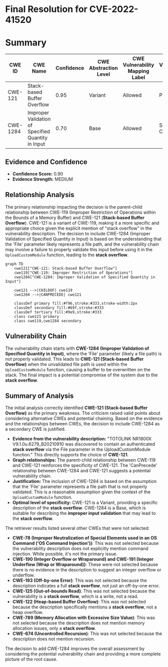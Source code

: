 # Final Resolution for CVE-2022-41520

# Summary
| CWE ID | CWE Name | Confidence | CWE Abstraction Level | CWE Vulnerability Mapping Label | CWE-Vulnerability Mapping Notes |
|---|---|---|---|---|---|
| CWE-121 | Stack-based Buffer Overflow | 0.95 | Variant | Allowed | Primary CWE |
| CWE-1284 | Improper Validation of Specified Quantity in Input | 0.70 | Base | Allowed | Secondary Candidate |

## Evidence and Confidence

*   **Confidence Score:** 0.90
*   **Evidence Strength:** MEDIUM

## Relationship Analysis
The primary relationship impacting the decision is the parent-child relationship between CWE-119 (Improper Restriction of Operations within the Bounds of a Memory Buffer) and CWE-121 (**Stack-based Buffer Overflow**). CWE-121 is a variant of CWE-119, making it a more specific and appropriate choice given the explicit mention of "stack overflow" in the vulnerability description. The decision to include CWE-1284 (Improper Validation of Specified Quantity in Input) is based on the understanding that the 'File' parameter likely represents a file path, and the vulnerability chain may involve a failure to properly validate this input before using it in the `UploadCustomModule` function, leading to the **stack overflow**.

```mermaid
graph TD
    cwe121["CWE-121: Stack-based Buffer Overflow"]
    cwe119["CWE-119: Improper Restriction of Operations"]
    cwe1284["CWE-1284: Improper Validation of Specified Quantity in Input"]
    
    cwe121 -->|CHILDOF| cwe119
    cwe1284 -->|CANPRECEDE| cwe121
    
    classDef primary fill:#f96,stroke:#333,stroke-width:2px
    classDef secondary fill:#69f,stroke:#333
    classDef tertiary fill:#9e9,stroke:#333
    class cwe121 primary
    class cwe119,cwe1284 secondary
```

## Vulnerability Chain
The vulnerability chain starts with **CWE-1284 (Improper Validation of Specified Quantity in Input)**, where the 'File' parameter (likely a file path) is not properly validated. This leads to **CWE-121 (Stack-based Buffer Overflow)** when the unvalidated file path is used within the `UploadCustomModule` function, causing a buffer to be overwritten on the stack. The final impact is a potential compromise of the system due to the **stack overflow**.

## Summary of Analysis
The initial analysis correctly identified **CWE-121 (Stack-based Buffer Overflow)** as the primary weakness. The criticism raised valid points about considering alternative CWEs and potential chaining. Based on the evidence and the relationships between CWEs, the decision to include CWE-1284 as a secondary CWE is justified.

*   **Evidence from the vulnerability description:** "TOTOLINK NR1800X V9.1.0u.6279_B20210910 was discovered to contain an authenticated **stack overflow** via the File parameter in the UploadCustomModule function." This directly supports the choice of **CWE-121**.
*   **Graph relationships:** The parent-child relationship between CWE-119 and CWE-121 reinforces the specificity of CWE-121. The 'CanPrecede' relationship between CWE-1284 and CWE-121 suggests a potential vulnerability chain.
*   **Justification:** The inclusion of CWE-1284 is based on the assumption that the 'File' parameter represents a file path that is not properly validated. This is a reasonable assumption given the context of the `UploadCustomModule` function.
*   **Optimal level of specificity:** CWE-121 is a Variant, providing a specific description of the **stack overflow**. CWE-1284 is a Base, which is suitable for describing the **improper input validation** that may lead to the **stack overflow**.

The retriever results listed several other CWEs that were not selected:
* **CWE-78 (Improper Neutralization of Special Elements used in an OS Command ('OS Command Injection'))**: This was not selected because the vulnerability description does not explicitly mention command injection. While possible, it's not the primary issue.
* **CWE-190 (Integer Overflow or Wraparound) and CWE-191 (Integer Underflow (Wrap or Wraparound))**: These were not selected because there is no evidence in the description to suggest an integer overflow or underflow.
* **CWE-193 (Off-by-one Error)**: This was not selected because the description indicates a full **stack overflow**, not just an off-by-one error.
* **CWE-125 (Out-of-bounds Read)**: This was not selected because the vulnerability is a **stack overflow**, which is a write, not a read.
* **CWE-122 (Heap-based Buffer Overflow)**: This was not selected because the description specifically mentions a **stack overflow**, not a heap overflow.
* **CWE-789 (Memory Allocation with Excessive Size Value)**: This was not selected because the description does not mention memory allocation issues, only a **stack overflow**.
* **CWE-674 (Uncontrolled Recursion)**: This was not selected because the description does not mention recursion.

The decision to add CWE-1284 improves the overall assessment by considering the potential vulnerability chain and providing a more complete picture of the root cause.